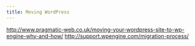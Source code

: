 ```yaml
---
title: Moving WordPress
---
```

http://www.pragmatic-web.co.uk/moving-your-wordpress-site-to-wp-engine-why-and-how/
http://support.wpengine.com/migration-process/